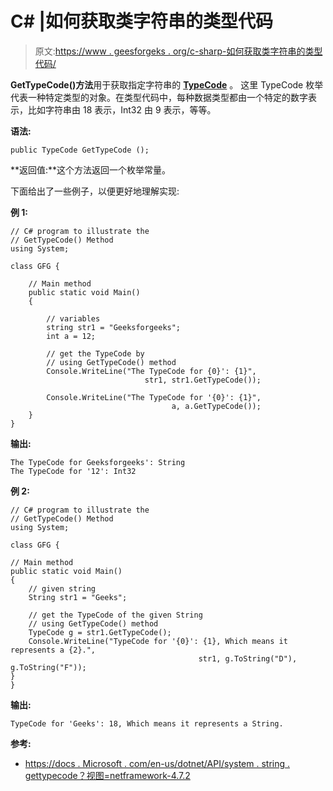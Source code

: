 # C# |如何获取类字符串的类型代码

> 原文:[https://www . geesforgeks . org/c-sharp-如何获取类字符串的类型代码/](https://www.geeksforgeeks.org/c-sharp-how-to-get-typecode-for-the-class-string/)

**GetTypeCode()方法**用于获取指定字符串的 **[TypeCode](https://docs.microsoft.com/en-us/dotnet/api/system.typecode?view=netframework-4.7.2)** 。
这里 TypeCode 枚举代表一种特定类型的对象。在类型代码中，每种数据类型都由一个特定的数字表示，比如字符串由 18 表示，Int32 由 9 表示，等等。

**语法:**

```
public TypeCode GetTypeCode ();
```

**返回值:**这个方法返回一个枚举常量。

下面给出了一些例子，以便更好地理解实现:

**例 1:**

```
// C# program to illustrate the 
// GetTypeCode() Method
using System;

class GFG {

    // Main method
    public static void Main()
    {

        // variables
        string str1 = "Geeksforgeeks";
        int a = 12;

        // get the TypeCode by
        // using GetTypeCode() method
        Console.WriteLine("The TypeCode for {0}': {1}",
                              str1, str1.GetTypeCode());

        Console.WriteLine("The TypeCode for '{0}': {1}",
                                    a, a.GetTypeCode());
    }
}
```

**输出:**

```
The TypeCode for Geeksforgeeks': String
The TypeCode for '12': Int32

```

**例 2:**

```
// C# program to illustrate the 
// GetTypeCode() Method
using System;

class GFG {

// Main method
public static void Main()
{
    // given string
    String str1 = "Geeks";

    // get the TypeCode of the given String
    // using GetTypeCode() method
    TypeCode g = str1.GetTypeCode();
    Console.WriteLine("TypeCode for '{0}': {1}, Which means it represents a {2}.",
                                          str1, g.ToString("D"), g.ToString("F"));
}
}
```

**输出:**

```
TypeCode for 'Geeks': 18, Which means it represents a String.
```

**参考:**

*   [https://docs . Microsoft . com/en-us/dotnet/API/system . string . gettypecode？视图=netframework-4.7.2](https://docs.microsoft.com/en-us/dotnet/api/system.string.gettypecode?view=netframework-4.7.2)